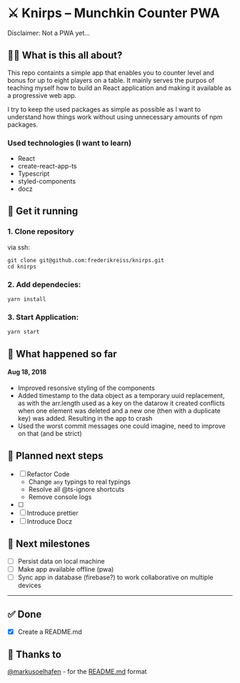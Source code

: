 # ⚔️ Knirps – Munchkin Counter PWA
Disclaimer: Not a PWA yet…

## 🤷‍♀️ What is this all about?

This repo containts a simple app that enables you to counter level and bonus for up to eight players on a table. It mainly serves the purpos of teaching myself how to build an React application and making it available as a progressive web app.

I try to keep the used packages as simple as possible as I want to understand how things work without using unnecessary amounts of npm packages.

### Used technologies (I want to learn)
- React
- create-react-app-ts
- Typescript
- styled-components
- docz

## 🚀 Get it running

### 1. Clone repository
via ssh: 
```
git clone git@github.com:frederikreiss/knirps.git
cd knirps
```

### 2. Add dependecies:
`yarn install`

### 3. Start Application:
`yarn start`

## 📆 What happened so far

#### Aug 18, 2018
- Improved resonsive styling of the components
- Added timestamp to the data object as a temporary uuid replacement, as with the arr.length used as a key on the datarow it created conflicts when one element was deleted and a new one (then with a duplicate key) was added. Resulting in the app to crash
- Used the worst commit messages one could imagine, need to improve on that (and be strict)

## 🏁 Planned next steps

- [ ] Refactor Code 
  - Change `any` typings to real typings
  - Resolve all @ts-ignore shortcuts
  - Remove console logs
- [ ]
- [ ] Introduce prettier
- [ ] Introduce Docz

## 🏁 Next milestones
- [ ] Persist data on local machine
- [ ] Make app available offline (pwa)
- [ ] Sync app in database (firebase?) to work collaborative on multiple devices

---

## ✅ Done
- [x] Create a README.md

## 🙌 Thanks to
[@markusoelhafen](https://github.com/markusoelhafen/) - for the [README.md](https://github.com/markusoelhafen/todo-app-pwa/blob/master/README.md) format
